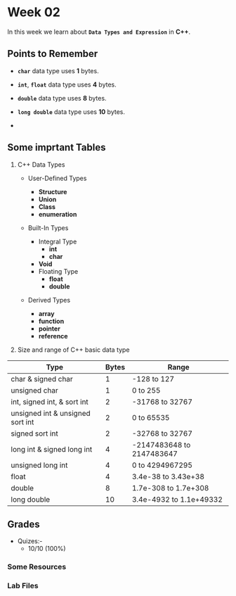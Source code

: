 # Week 02

In this week we learn about **`Data Types and Expression`** in **C++**.

## Points to Remember

- **`char`** data type uses **1** bytes.

- **`int`**, **`float`** data type uses **4** bytes.

- **`double`** data type uses **8** bytes.

- **`long double`** data type uses **10** bytes.

- 

## Some imprtant Tables 

1. C++ Data Types
    - User-Defined Types
        - **Structure**
        - **Union**
        - **Class**
        - **enumeration**
    
    - Built-In Types
        - Integral Type
            - **int**
            - **char**
        - **Void**
        - Floating Type
            - **float**
            - **double**
    
    - Derived Types
        - **array**
        - **function**
        - **pointer**
        - **reference**

2. Size and range of C++ basic data type

| Type | Bytes | Range |
|---|---|---|
| char & signed char| 1 | -128 to 127 |
| unsigned char | 1 | 0 to 255 | 
| int, signed int, & sort int | 2 | -31768 to 32767 |
| unsigned int & unsigned sort int | 2 | 0 to 65535 |
| signed sort int | 2 | -32768 to 32767 |
| long int & signed long int | 4 | -2147483648 to 2147483647 |
| unsigned long int | 4 | 0 to 4294967295 |
| float | 4 | 3.4e-38 to 3.43e+38 |
| double | 8 | 1.7e-308 to  1.7e+308 |
| long double | 10 | 3.4e-4932 to 1.1e+49332 |



## Grades

- Quizes:-
    - 10/10 (100%)


### Some Resources



### Lab Files